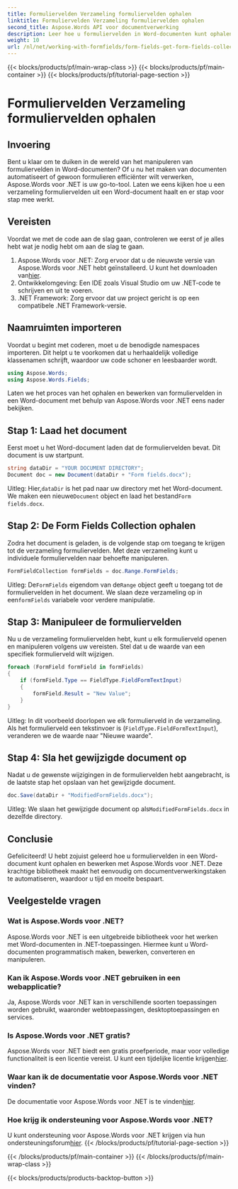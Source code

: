 ```yaml
---
title: Formuliervelden Verzameling formuliervelden ophalen
linktitle: Formuliervelden Verzameling formuliervelden ophalen
second_title: Aspose.Words API voor documentverwerking
description: Leer hoe u formuliervelden in Word-documenten kunt ophalen en bewerken met Aspose.Words voor .NET met onze uitgebreide stapsgewijze handleiding.
weight: 10
url: /nl/net/working-with-formfields/form-fields-get-form-fields-collection/
---
```


{{< blocks/products/pf/main-wrap-class >}}
{{< blocks/products/pf/main-container >}}
{{< blocks/products/pf/tutorial-page-section >}}

# Formuliervelden Verzameling formuliervelden ophalen

## Invoering

Bent u klaar om te duiken in de wereld van het manipuleren van formuliervelden in Word-documenten? Of u nu het maken van documenten automatiseert of gewoon formulieren efficiënter wilt verwerken, Aspose.Words voor .NET is uw go-to-tool. Laten we eens kijken hoe u een verzameling formuliervelden uit een Word-document haalt en er stap voor stap mee werkt.

## Vereisten

Voordat we met de code aan de slag gaan, controleren we eerst of je alles hebt wat je nodig hebt om aan de slag te gaan.

1.  Aspose.Words voor .NET: Zorg ervoor dat u de nieuwste versie van Aspose.Words voor .NET hebt geïnstalleerd. U kunt het downloaden van[hier](https://releases.aspose.com/words/net/).
2. Ontwikkelomgeving: Een IDE zoals Visual Studio om uw .NET-code te schrijven en uit te voeren.
3. .NET Framework: Zorg ervoor dat uw project gericht is op een compatibele .NET Framework-versie.

## Naamruimten importeren

Voordat u begint met coderen, moet u de benodigde namespaces importeren. Dit helpt u te voorkomen dat u herhaaldelijk volledige klassenamen schrijft, waardoor uw code schoner en leesbaarder wordt.

```csharp
using Aspose.Words;
using Aspose.Words.Fields;
```

Laten we het proces van het ophalen en bewerken van formuliervelden in een Word-document met behulp van Aspose.Words voor .NET eens nader bekijken.

## Stap 1: Laad het document

Eerst moet u het Word-document laden dat de formuliervelden bevat. Dit document is uw startpunt.

```csharp
string dataDir = "YOUR DOCUMENT DIRECTORY";
Document doc = new Document(dataDir + "Form fields.docx");
```

 Uitleg: Hier,`dataDir` is het pad naar uw directory met het Word-document. We maken een nieuwe`Document` object en laad het bestand`Form fields.docx`.

## Stap 2: De Form Fields Collection ophalen

Zodra het document is geladen, is de volgende stap om toegang te krijgen tot de verzameling formuliervelden. Met deze verzameling kunt u individuele formuliervelden naar behoefte manipuleren.

```csharp
FormFieldCollection formFields = doc.Range.FormFields;
```

 Uitleg: De`FormFields` eigendom van de`Range` object geeft u toegang tot de formuliervelden in het document. We slaan deze verzameling op in een`formFields` variabele voor verdere manipulatie.

## Stap 3: Manipuleer de formuliervelden

Nu u de verzameling formuliervelden hebt, kunt u elk formulierveld openen en manipuleren volgens uw vereisten. Stel dat u de waarde van een specifiek formulierveld wilt wijzigen.

```csharp
foreach (FormField formField in formFields)
{
    if (formField.Type == FieldType.FieldFormTextInput)
    {
        formField.Result = "New Value";
    }
}
```

Uitleg: In dit voorbeeld doorlopen we elk formulierveld in de verzameling. Als het formulierveld een tekstinvoer is (`FieldType.FieldFormTextInput`), veranderen we de waarde naar "Nieuwe waarde".

## Stap 4: Sla het gewijzigde document op

Nadat u de gewenste wijzigingen in de formuliervelden hebt aangebracht, is de laatste stap het opslaan van het gewijzigde document.

```csharp
doc.Save(dataDir + "ModifiedFormFields.docx");
```

 Uitleg: We slaan het gewijzigde document op als`ModifiedFormFields.docx` in dezelfde directory.

## Conclusie

Gefeliciteerd! U hebt zojuist geleerd hoe u formuliervelden in een Word-document kunt ophalen en bewerken met Aspose.Words voor .NET. Deze krachtige bibliotheek maakt het eenvoudig om documentverwerkingstaken te automatiseren, waardoor u tijd en moeite bespaart.

## Veelgestelde vragen

### Wat is Aspose.Words voor .NET?
Aspose.Words voor .NET is een uitgebreide bibliotheek voor het werken met Word-documenten in .NET-toepassingen. Hiermee kunt u Word-documenten programmatisch maken, bewerken, converteren en manipuleren.

### Kan ik Aspose.Words voor .NET gebruiken in een webapplicatie?
Ja, Aspose.Words voor .NET kan in verschillende soorten toepassingen worden gebruikt, waaronder webtoepassingen, desktoptoepassingen en services.

### Is Aspose.Words voor .NET gratis?
Aspose.Words voor .NET biedt een gratis proefperiode, maar voor volledige functionaliteit is een licentie vereist. U kunt een tijdelijke licentie krijgen[hier](https://purchase.aspose.com/temporary-license/).

### Waar kan ik de documentatie voor Aspose.Words voor .NET vinden?
 De documentatie voor Aspose.Words voor .NET is te vinden[hier](https://reference.aspose.com/words/net/).

### Hoe krijg ik ondersteuning voor Aspose.Words voor .NET?
 U kunt ondersteuning voor Aspose.Words voor .NET krijgen via hun ondersteuningsforum[hier](https://forum.aspose.com/c/words/8).
{{< /blocks/products/pf/tutorial-page-section >}}

{{< /blocks/products/pf/main-container >}}
{{< /blocks/products/pf/main-wrap-class >}}

{{< blocks/products/products-backtop-button >}}
